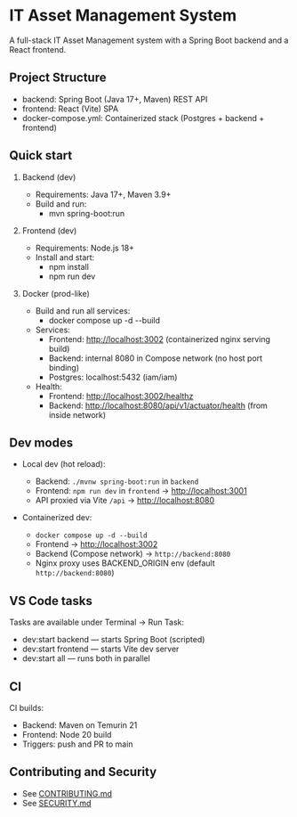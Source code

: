 # IT Asset Management System

A full-stack IT Asset Management system with a Spring Boot backend and a React frontend.

## Project Structure

- backend: Spring Boot (Java 17+, Maven) REST API
- frontend: React (Vite) SPA
- docker-compose.yml: Containerized stack (Postgres + backend + frontend)

## Quick start

1. Backend (dev)
    - Requirements: Java 17+, Maven 3.9+
    - Build and run:
       - mvn spring-boot:run

2. Frontend (dev)
    - Requirements: Node.js 18+
    - Install and start:
       - npm install
       - npm run dev

3. Docker (prod-like)
    - Build and run all services:
       - docker compose up -d --build
    - Services:
       - Frontend: <http://localhost:3002> (containerized nginx serving build)
       - Backend: internal 8080 in Compose network (no host port binding)
       - Postgres: localhost:5432 (iam/iam)
    - Health:
       - Frontend: <http://localhost:3002/healthz>
       - Backend: <http://localhost:8080/api/v1/actuator/health> (from inside network)

## Dev modes

- Local dev (hot reload):
   - Backend: `./mvnw spring-boot:run` in `backend`
   - Frontend: `npm run dev` in `frontend` → <http://localhost:3001>
   - API proxied via Vite `/api` → <http://localhost:8080>

- Containerized dev:
   - `docker compose up -d --build`
   - Frontend → <http://localhost:3002>
   - Backend (Compose network) → `http://backend:8080`
   - Nginx proxy uses BACKEND_ORIGIN env (default `http://backend:8080`)

## VS Code tasks

Tasks are available under Terminal → Run Task:

- dev:start backend — starts Spring Boot (scripted)
- dev:start frontend — starts Vite dev server
- dev:start all — runs both in parallel

## CI

CI builds:

- Backend: Maven on Temurin 21
- Frontend: Node 20 build
- Triggers: push and PR to main

## Contributing and Security

- See [CONTRIBUTING.md](./CONTRIBUTING.md)
- See [SECURITY.md](./SECURITY.md)

